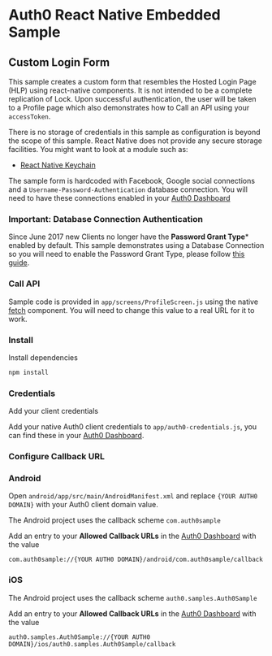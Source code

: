 # Auth0 React Native Embedded Sample

## Custom Login Form

This sample creates a custom form that resembles the Hosted Login Page (HLP) using react-native components. It is not intended to be a complete
replication of Lock.  Upon successful authentication, the user will be taken to a Profile page which also demonstrates how to Call an API using your `accessToken`.

There is no storage of credentials in this sample as configuration is beyond the scope of this sample.  React Native does not provide any secure
storage facilities. You might want to look at a module such as:

- [React Native Keychain](https://github.com/oblador/react-native-keychain)

The sample form is hardcoded with Facebook, Google social connections and a `Username-Password-Authentication` database connection. You will need to have these connections enabled in your [Auth0 Dashboard](https://manage.auth0.com/#/)

### Important: Database Connection Authentication

Since June 2017 new Clients no longer have the **Password Grant Type*** enabled by default.
This sample demonstrates using a Database Connection so you will need to enable the Password Grant Type, please follow [this guide](https://auth0.com/docs/clients/client-grant-types#how-to-edit-the-client-grant_types-property).

### Call API

Sample code is provided in `app/screens/ProfileScreen.js` using the native [fetch](https://facebook.github.io/react-native/docs/network.html) component. You will need to change this value to a real URL for it to work.

### Install

Install dependencies

```bash
npm install
```

### Credentials 

Add your client credentials

Add your native Auth0 client credentials to `app/auth0-credentials.js`, you can find these in your [Auth0 Dashboard](https://manage.auth0.com/#/clients).

### Configure Callback URL

### Android

Open `android/app/src/main/AndroidManifest.xml` and replace `{YOUR AUTH0 DOMAIN}` with your Auth0 client domain value.

The Android project uses the callback scheme `com.auth0sample`

Add an entry to your **Allowed Callback URLs** in the [Auth0 Dashboard](https://manage.auth0.com/#/clients) with the value

`com.auth0sample://{YOUR AUTH0 DOMAIN}/android/com.auth0sample/callback`

### iOS

The Android project uses the callback scheme `auth0.samples.Auth0Sample`

Add an entry to your **Allowed Callback URLs** in the [Auth0 Dashboard](https://manage.auth0.com/#/clients) with the value

`auth0.samples.Auth0Sample://{YOUR AUTH0 DOMAIN}/ios/auth0.samples.Auth0Sample/callback`

